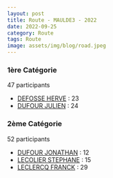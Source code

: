 ```yaml
---
layout: post
title: Route - MAULDE3 - 2022
date: 2022-09-25
category: Route
tags: Route
image: assets/img/blog/road.jpeg
---
```


### 1ère Catégorie
47 participants
- [DEFOSSE HERVE](https://teamspecializedlille.github.io/coureurs/defosseherve) : 23
- [DUFOUR JULIEN](https://teamspecializedlille.github.io/coureurs/dufourjulien) : 24

### 2ème Catégorie
52 participants
- [DUFOUR JONATHAN](https://teamspecializedlille.github.io/coureurs/dufourjonathan) : 12
- [LECOLIER STEPHANE](https://teamspecializedlille.github.io/coureurs/lecolierstephane) : 15
- [LECLERCQ FRANCK](https://teamspecializedlille.github.io/coureurs/leclercqfranck) : 29
